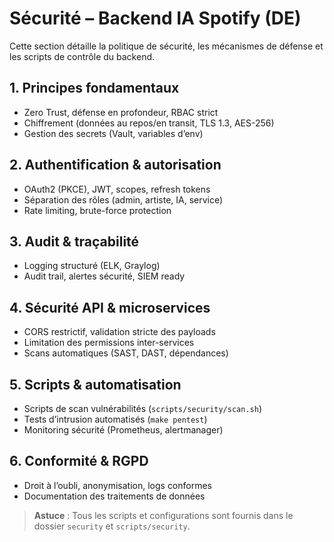 # Sécurité – Backend IA Spotify (DE)

Cette section détaille la politique de sécurité, les mécanismes de défense et les scripts de contrôle du backend.

## 1. Principes fondamentaux
- Zero Trust, défense en profondeur, RBAC strict
- Chiffrement (données au repos/en transit, TLS 1.3, AES-256)
- Gestion des secrets (Vault, variables d’env)

## 2. Authentification & autorisation
- OAuth2 (PKCE), JWT, scopes, refresh tokens
- Séparation des rôles (admin, artiste, IA, service)
- Rate limiting, brute-force protection

## 3. Audit & traçabilité
- Logging structuré (ELK, Graylog)
- Audit trail, alertes sécurité, SIEM ready

## 4. Sécurité API & microservices
- CORS restrictif, validation stricte des payloads
- Limitation des permissions inter-services
- Scans automatiques (SAST, DAST, dépendances)

## 5. Scripts & automatisation
- Scripts de scan vulnérabilités (`scripts/security/scan.sh`)
- Tests d’intrusion automatisés (`make pentest`)
- Monitoring sécurité (Prometheus, alertmanager)

## 6. Conformité & RGPD
- Droit à l’oubli, anonymisation, logs conformes
- Documentation des traitements de données

> **Astuce** : Tous les scripts et configurations sont fournis dans le dossier `security` et `scripts/security`.
